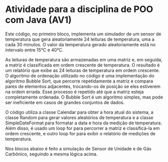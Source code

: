 # Atividade para a disciplina de POO com Java (AV1)

Este código, no primeiro bloco, implementa um simulador de um sensor de temperatura que gera aleatoriamente 24 leituras de temperatura, uma a cada 30 minutos. O valor da temperatura gerado aleatoriamente está no intervalo entre 15°C e 40°C.

As leituras de temperatura são armazenadas em uma matriz e, em seguida, a matriz é classificada em ordem crescente de temperatura. O resultado é um relatório que exibe as 24 leituras de temperatura em ordem crescente. O algoritmo de ordenação utilizado no código é uma implementação do algoritmo Bubble Sort, que percorre repetidamente a matriz e compara pares de elementos adjacentes, trocando-os de posição se eles estiverem na ordem errada. Esse processo é repetido até que a matriz esteja completamente ordenada. O Bubble Sort é um algoritmo simples, mas pode ser ineficiente em casos de grandes conjuntos de dados.

O código utiliza a classe Calendar para obter a hora atual do sistema, a classe Random para gerar valores aleatórios de temperatura e a classe SimpleDateFormat para formatar a data e hora da medição de temperatura. Além disso, é usado um loop for para percorrer a matriz e classificá-la em ordem crescente, e outro loop for para exibir o relatório de medições de temperatura.

Nos blocos abaixo é feito a simulação de Sensor de Unidade e de Gás Carbônico, seguindo a mesma lógica acima.
